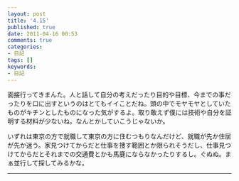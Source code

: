 ```yaml
---
layout: post
title: '4.15'
published: true
date: 2011-04-16 00:53
comments: true
categories:
- 日記
tags: []
keywords:
- 日記
---
```

面接行ってきまんた。人と話して自分の考えだったり目的や目標、今までの事だったりを口に出すというのはとてもイイことだね。頭の中でモヤモヤとしていたものがキチンとしたものになった気がするよ。取り敢えず僕には技術や自分を証明する材料が少ないね。なんとかしていこうじゃないか。

いずれは東京の方で就職して東京の方に住むつもりなんだけど、就職が先か住居が先か迷う。家見つけてからだと仕事を捜す範囲とか限られそうだし、仕事見つけてからだとそれまでの交通費とかも馬鹿にならなかったりするし。ぐぬぬ。まぁ並行して探してみるかな。

---


